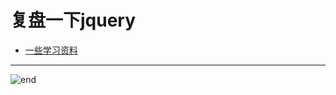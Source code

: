 
# 复盘一下jquery
- [一些学习资料](https://github.com/techpang666/study_data/tree/master/JavaScript/jquery)

------
![end](https://gitee.com/techpang/img_emoji_libs/raw/master/img_bed/markdown_images/end.jpg '富婆加我吧不想努力了')
